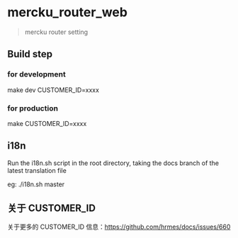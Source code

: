 # mercku_router_web

> mercku router setting

## Build step

### for development

make dev CUSTOMER_ID=xxxx

### for production

make CUSTOMER_ID=xxxx

## i18n
Run the i18n.sh script in the root directory, taking the docs branch of the latest translation file

eg:
./i18n.sh master

## 关于 CUSTOMER_ID

关于更多的 CUSTOMER_ID 信息：https://github.com/hrmes/docs/issues/660
##
